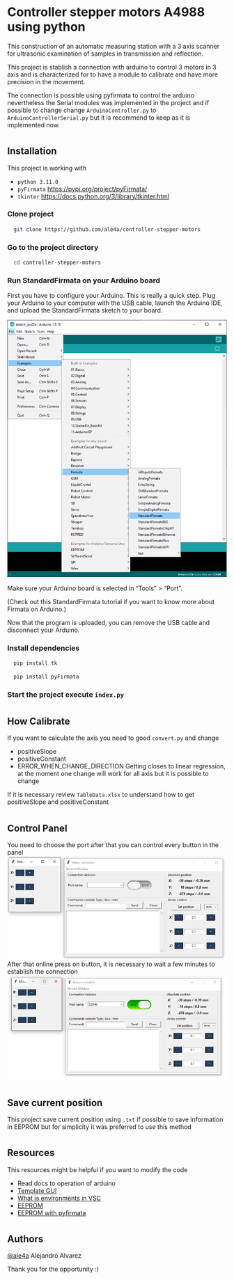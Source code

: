 # Controller stepper motors A4988 using python
This construction of an automatic measuring station with a 3 axis scanner for ultrasonic examination of samples in transmission and reflection.

This project is stablish a connection with arduino to control 3 motors in 3 axis and is characterized for to have a module to calibrate and have more precision in the movement.

The connection is possible using pyfirmata to control the arduino nevertheless the Serial modules was implemented in the project and if possible to change change `ArduinoController.py` to `ArduinoControllerSerial.py` but it is recommend to keep as it is implemented now.
#
## Installation
This project is working with 
- `python 3.11.0`
- `pyFirmata` https://pypi.org/project/pyFirmata/
- `tkinter` https://docs.python.org/3/library/tkinter.html

### Clone project

```bash
  git clone https://github.com/ale4a/controller-stepper-motors
```

### Go to the project directory

```bash
  cd controller-stepper-motors
```

### Run StandardFirmata on your Arduino board

First you have to configure your Arduino. This is really a quick step.
Plug your Arduino to your computer with the USB cable, launch the Arduino IDE, and upload the StandardFirmata sketch to your board.

![Alt text](img/01_docs.png "Title")

Make sure your Arduino board is selected in “Tools” > “Port”.

(Check out this StandardFirmata tutorial if you want to know more about Firmata on Arduino.)

Now that the program is uploaded, you can remove the USB cable and disconnect your Arduino.


### Install dependencies

```bash
  pip install tk
```

```bash
  pip install pyFirmata
```

### Start the project execute `index.py`



# 
## How Calibrate
If you want to calculate the axis you need to good `convert.py` and change
- positiveSlope
- positiveConstant
- ERROR_WHEN_CHANGE_DIRECTION
Getting closes to linear regression, at the moment one change will work for all axis but it is possible to change

If it is necessary review `TableData.xlsx` to understand how to get positiveSlope and positiveConstant
# 
## Control Panel
You need to choose the port after that you can control every button in the panel
![Alt text 1](img/02_docs_1.png "Alt text 1")
After that online press on button, it is necessary to wait a few minutes to establish the connection
![Alt text 2](img/03_docs_1.png "Alt text 2")

#
## Save current position
This project save current position using `.txt` if possible to save information in EEPROM but for simplicity it was preferred to use this method
#
## Resources
This resources might be helpful if you want to modify the code

- Read docs to operation of arduino
- [Template GUI](https://runestone.academy/ns/books/published/thinkcspy/GUIandEventDrivenProgramming/03_widgets.html)
- [What is environments in VSC](https://code.visualstudio.com/docs/python/environments) 
- [EEPROM](https://docs.arduino.cc/learn/built-in-libraries/eeprom)
- [EEPROM with pyfirmata](https://arduino.stackexchange.com/questions/28971/can-you-save-data-to-eeprom-using-firmata)
# 
## Authors
[@ale4a](https://www.github.com/ale4a) Alejandro Alvarez

Thank you for the opportunity :)


